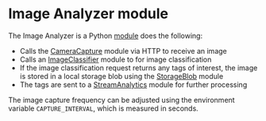 # Image Analyzer module

The Image Analyzer is a Python [module](./main.py) does the following:

- Calls the [CameraCapture](../CameraCapture/README.md) module via HTTP to receive an image
- Calls an [ImageClassifier](https://docs.microsoft.com/en-us/azure/cognitive-services/custom-vision-service/overview) module to for image classification
- If the image classification request returns any tags of interest, the image is stored in a local storage blob using the [StorageBlob](https://docs.microsoft.com/en-us/azure/iot-edge/how-to-store-data-blob?view=iotedge-2018-06) module
- The tags are sent to a [StreamAnalytics]() module for further processing



The image capture frequency can be adjusted using the environment variable `CAPTURE_INTERVAL`, which is measured in seconds.